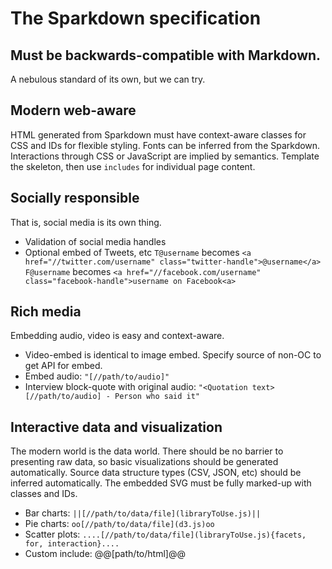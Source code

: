 # The Sparkdown specification

## Must be backwards-compatible with Markdown.
A nebulous standard of its own, but we can try.

## Modern web-aware
HTML generated from Sparkdown must have context-aware classes for CSS and IDs for flexible styling. Fonts can be inferred from the Sparkdown. Interactions through CSS or JavaScript are implied by semantics. Template the skeleton, then use `includes` for individual page content.
  
## Socially responsible
That is, social media is its own thing.
- Validation of social media handles
- Optional embed of Tweets, etc
`T@username` becomes `<a href="//twitter.com/username" class="twitter-handle">@username</a>`
`F@username` becomes `<a href="//facebook.com/username" class="facebook-handle">username on Facebook<a>`

## Rich media
Embedding audio, video is easy and context-aware.

- Video-embed is identical to image embed. Specify source of non-OC to get API for embed.
- Embed audio: `"[//path/to/audio]"`
- Interview block-quote with original audio: `"<Quotation text>[//path/to/audio] - Person who said it"`

## Interactive data and visualization
The modern world is the data world. There should be no barrier to presenting raw data, so basic visualizations should be generated automatically. Source data structure types (CSV, JSON, etc) should be inferred automatically. The embedded SVG must be fully marked-up with classes and IDs.

- Bar charts: `||[//path/to/data/file](libraryToUse.js)||`
- Pie charts: `oo[//path/to/data/file](d3.js)oo`
- Scatter plots: `....[//path/to/data/file](libraryToUse.js){facets, for, interaction}....`
- Custom include: @@[path/to/html]@@

